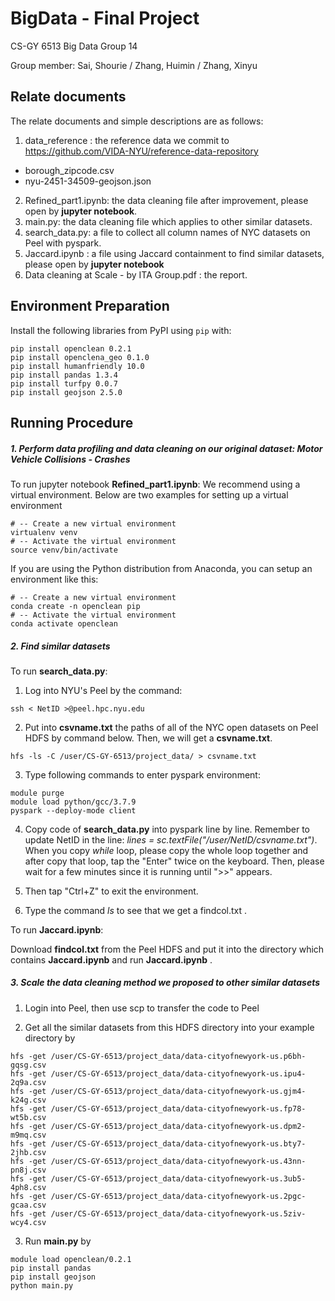 # BigData - Final Project

CS-GY 6513 Big Data Group 14

Group member: Sai, Shourie / Zhang, Huimin / Zhang, Xinyu

## Relate documents

The relate documents and simple descriptions are as follows:

1. data_reference : the reference data we commit to https://github.com/VIDA-NYU/reference-data-repository

- borough_zipcode.csv
- nyu-2451-34509-geojson.json

2. Refined_part1.ipynb: the data cleaning file after improvement, please open by **jupyter notebook**.
3. main.py: the data cleaning file which applies to other similar datasets.
4. search_data.py: a file to collect all column names of NYC datasets on Peel with pyspark.
5. Jaccard.ipynb : a file using Jaccard containment to find similar datasets, please open by **jupyter notebook**
6. Data cleaning at Scale - by ITA Group.pdf : the report.

## Environment Preparation
Install the following libraries from PyPI using `pip` with:

```
pip install openclean 0.2.1
pip install openclena_geo 0.1.0
pip install humanfriendly 10.0
pip install pandas 1.3.4
pip install turfpy 0.0.7
pip install geojson 2.5.0
```

## Running Procedure


##### 1. Perform data profiling and data cleaning on our original dataset: Motor Vehicle Collisions - Crashes
 To run jupyter notebook **Refined_part1.ipynb**:
 We recommend using a virtual environment. Below are two examples for setting up a virtual environment
```
# -- Create a new virtual environment
virtualenv venv
# -- Activate the virtual environment
source venv/bin/activate
```
If you are using the Python distribution from Anaconda, you can setup an environment like this:
```
# -- Create a new virtual environment
conda create -n openclean pip
# -- Activate the virtual environment
conda activate openclean
```
##### 2. Find similar datasets
To run **search_data.py**:

1) Log into NYU's Peel by the command:

```
ssh < NetID >@peel.hpc.nyu.edu
```

2) Put into **csvname.txt** the paths of all of the NYC open datasets on Peel HDFS by command below. Then, we will get a **csvname.txt**. 

```
hfs -ls -C /user/CS-GY-6513/project_data/ > csvname.txt
```

3) Type following commands to enter pyspark environment:

```
module purge
module load python/gcc/3.7.9
pyspark --deploy-mode client
```

4) Copy code of  **search_data.py** into pyspark line by line. Remember to update NetID in the line: *lines = sc.textFile("/user/NetID/csvname.txt")*. When you copy *while* loop, please copy the whole loop together and after copy that loop, tap the "Enter" twice on the keyboard. Then, please wait for a few minutes since it is running until ">>" appears.

5) Then tap "Ctrl+Z" to  exit the environment. 

6) Type the command *ls* to see that we get a findcol.txt .

To run **Jaccard.ipynb**:

Download **findcol.txt** from the Peel HDFS and put it into the directory which contains  **Jaccard.ipynb** and run **Jaccard.ipynb** .


#####  3. Scale the data cleaning method we proposed to other similar datasets

1) Login into Peel, then use scp to transfer the code to Peel

2) Get all the similar datasets from this HDFS directory into your example directory by

```
hfs -get /user/CS-GY-6513/project_data/data-cityofnewyork-us.p6bh-gqsg.csv
hfs -get /user/CS-GY-6513/project_data/data-cityofnewyork-us.ipu4-2q9a.csv
hfs -get /user/CS-GY-6513/project_data/data-cityofnewyork-us.gjm4-k24g.csv
hfs -get /user/CS-GY-6513/project_data/data-cityofnewyork-us.fp78-wt5b.csv
hfs -get /user/CS-GY-6513/project_data/data-cityofnewyork-us.dpm2-m9mq.csv
hfs -get /user/CS-GY-6513/project_data/data-cityofnewyork-us.bty7-2jhb.csv
hfs -get /user/CS-GY-6513/project_data/data-cityofnewyork-us.43nn-pn8j.csv
hfs -get /user/CS-GY-6513/project_data/data-cityofnewyork-us.3ub5-4ph8.csv
hfs -get /user/CS-GY-6513/project_data/data-cityofnewyork-us.2pgc-gcaa.csv
hfs -get /user/CS-GY-6513/project_data/data-cityofnewyork-us.5ziv-wcy4.csv
```

3) Run **main.py** by

```
module load openclean/0.2.1
pip install pandas
pip install geojson
python main.py
```
